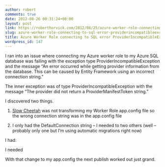 ```yaml
---
author: robert
comments: true
date: 2012-08-26 00:31:24+00:00
layout: post
link: https://roberthorvick.com/2012/08/25/azure-worker-role-connecting-to-sql-error-providerincompatibleexception/
slug: azure-worker-role-connecting-to-sql-error-providerincompatibleexception
title: Azure Worker Role connecting to SQL error ProviderIncompatibleException
wordpress_id: 147
---
```


I ran into an issue where connecting my Azure worker role to my Azure SQL database was failing with the exception type ProviderIncompatibleException and the message “An error occurred while getting provider information from the database. This can be caused by Entity Framework using an incorrect connection string.”

 

The inner exception was of type ProviderIncompatibleException with the message “The provider did not return a ProviderManifestToken string.”

 

I discovered two things.

 

  
  1. [Slow Cheetah](http://visualstudiogallery.msdn.microsoft.com/69023d00-a4f9-4a34-a6cd-7e854ba318b5) was not transforming my Worker Role app.config file so the wrong connection string was in the app.config file
   
  2. I only had the DefaultConnection string – I needed to two others (well – probably only one but I’m using automatic migrations right now)
 

I had:

 

<connectionStrings>       
<add name="DefaultConnection" connectionString="…" providerName="System.Data.SqlClient" />        
</connectionStrings>

 

I needed

 

<connectionStrings>       
<add name="DefaultConnection" connectionString="…" providerName="System.Data.SqlClient" />        
<add name="Fully.Qualified.ContextDb.Class" connectionString="…" providerName="System.Data.SqlClient" />        
<add name="Fully.Qualified.ContextDb.Class_DatabasePublish" connectionString="…" providerName="System.Data.SqlClient" />        
</connectionStrings>      


 

 

With that change to my app.config the next publish worked out just grand.
